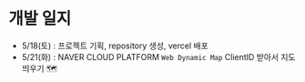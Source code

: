 # 개발 일지
- 5/18(토) : 프로젝트 기획, repository 생성, vercel 배포
- 5/21(화) : NAVER CLOUD PLATFORM `Web Dynamic Map` ClientID 받아서 지도 띄우기 🗺️